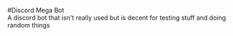 #Discord Mega Bot\
A discord bot that isn't really used but is decent for testing stuff and doing random things

